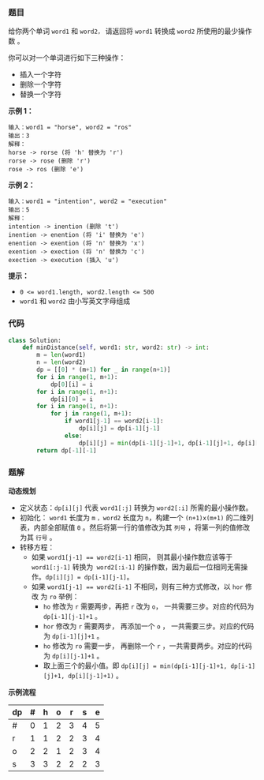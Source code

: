 ### 题目

给你两个单词 `word1` 和 `word2，` 请返回将 `word1` 转换成 `word2` 所使用的最少操作数  。

你可以对一个单词进行如下三种操作：

- 插入一个字符
- 删除一个字符
- 替换一个字符

**示例 1：**

```
输入：word1 = "horse", word2 = "ros"
输出：3
解释：
horse -> rorse (将 'h' 替换为 'r')
rorse -> rose (删除 'r')
rose -> ros (删除 'e')
```

**示例 2：**

```
输入：word1 = "intention", word2 = "execution"
输出：5
解释：
intention -> inention (删除 't')
inention -> enention (将 'i' 替换为 'e')
enention -> exention (将 'n' 替换为 'x')
exention -> exection (将 'n' 替换为 'c')
exection -> execution (插入 'u')
``` 

**提示：**

- `0 <= word1.length, word2.length <= 500`
- `word1` 和 `word2` 由小写英文字母组成

### 代码

```python
class Solution:
    def minDistance(self, word1: str, word2: str) -> int:
        m = len(word1)
        n = len(word2)
        dp = [[0] * (m+1) for _ in range(n+1)]
        for i in range(1, m+1):
            dp[0][i] = i
        for i in range(1, n+1):
            dp[i][0] = i
        for i in range(1, n+1):
            for j in range(1, m+1):
                if word1[j-1] == word2[i-1]:
                    dp[i][j] = dp[i-1][j-1]
                else:
                    dp[i][j] = min(dp[i-1][j-1]+1, dp[i-1][j]+1, dp[i][j-1]+1)
        return dp[-1][-1]
```

### 题解

**动态规划**

- 定义状态：`dp[i][j]` 代表 `word1[:j]` 转换为 `word2[:i]` 所需的最小操作数。
- 初始化： `word1` 长度为 `m` `，word2` 长度为 `n`，构建一个 `(n+1)x(m+1)` 的二维列表，内部全部赋值 `0` 。然后将第一行的值修改为其 `列号` ，将第一列的值修改为其 `行号` 。
- 转移方程：
    - 如果 `word1[j-1] == word2[i-1]` 相同， 则其最小操作数应该等于 `word1[:j-1]` 转换为` word2[:i-1]` 的操作数，因为最后一位相同无需操作。`dp[i][j] = dp[i-1][j-1]`。
    - 如果 `word1[j-1] == word2[i-1]` 不相同，则有三种方式修改，以 `hor` 修改 为 `ro` 举例：
        - `ho` 修改为 `r` 需要两步，再把 `r` 改为 `o`， 一共需要三步。对应的代码为 `dp[i-1][j-1]+1` 。
        - `hor` 修改为 `r` 需要两步， 再添加一个 `o` ， 一共需要三步。对应的代码为 `dp[i-1][j]+1` 。
        - `ho` 修改为 `ro` 需要一步， 再删除一个 `r` ，一共需要两步。对应的代码为 `dp[i][j-1]+1` 。
        - 取上面三个的最小值。即 `dp[i][j] = min(dp[i-1][j-1]+1, dp[i-1][j]+1, dp[i][j-1]+1)` 。

**示例流程**

|dp|#|h|o|r|s|e|
|--|--|--|--|--|--|--|
|#|0|1|2|3|4|5|
|r|1|1|2|2|3|4|
|o|2|2|1|2|3|4|
|s|3|3|2|2|2|3|